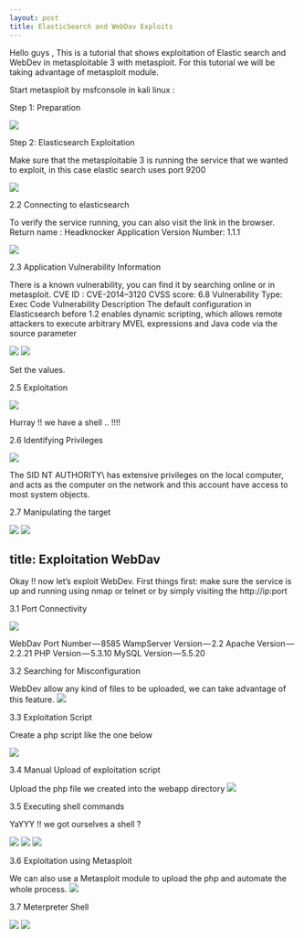 ```yaml
---
layout: post
title: ElasticSearch and WebDav Exploits 
---
```

Hello guys , This is a tutorial that shows exploitation of Elastic search and WebDev in metasploitable 3 with metasploit.
For this tutorial we will be taking advantage of metasploit module.

Start metasploit by msfconsole in kali linux :

Step 1: Preparation

![](/images/2019-09-28-webdev/1.png)

Step 2: Elasticsearch Exploitation

Make sure that the metasploitable 3 is running the service that we wanted to exploit, in this case elastic search uses port 9200

![](/images/2019-09-28-webdev/2.png)

2.2 Connecting to elasticsearch

To verify the service running, you can also visit the link in the browser.
Return name : Headknocker
Application Version Number: 1.1.1

![](/images/2019-09-28-webdev/3.png)

2.3 Application Vulnerability Information

There is a known vulnerability, you can find it by searching online or in metasploit.
CVE ID : CVE-2014–3120
CVSS score: 6.8
Vulnerability Type: Exec Code
Vulnerability Description
The default configuration in Elasticsearch before 1.2 enables dynamic scripting, which allows remote attackers to execute arbitrary MVEL expressions and Java code via the source parameter

![](/images/2019-09-28-webdev/4.png)
![](/images/2019-09-28-webdev/5.png)

Set the values.

2.5 Exploitation

![](/images/2019-09-28-webdev/6.png)

Hurray !! we have a shell .. !!!!

2.6 Identifying Privileges

![](/images/2019-09-28-webdev/7.png)

The SID NT AUTHORITY\ has extensive privileges on the local computer, and acts as the computer on the network and this account have access to most system objects.

2.7 Manipulating the target

![](/images/2019-09-28-webdev/8.png)
![](/images/2019-09-28-webdev/9.png)


title: Exploitation WebDav
---
 

Okay !! now let’s exploit WebDev. First things first: make sure the service is up and running using nmap or telnet or by simply visiting the http://ip:port

3.1 Port Connectivity

![](/images/2019-09-28-webdev/11.png)

WebDav Port Number — 8585
WampServer Version — 2.2
Apache Version — 2.2.21
PHP Version — 5.3.10
MySQL Version — 5.5.20


3.2 Searching for Misconfiguration

WebDev allow any kind of files to be uploaded, we can take advantage of this feature.
![](/images/2019-09-28-webdev/12.png)

3.3 Exploitation Script

Create a php script like the one below

![](/images/2019-09-28-webdev/13.png)

3.4 Manual Upload of exploitation script

Upload the php file we created into the webapp directory
![](/images/2019-09-28-webdev/14.png)

3.5 Executing shell commands

YaYYY !! we got ourselves a shell ?

![](/images/2019-09-28-webdev/15.png)
![](/images/2019-09-28-webdev/16.png)
![](/images/2019-09-28-webdev/17.png)

3.6 Exploitation using Metasploit

We can also use a Metasploit module to upload the php and automate the whole process.
![](/images/2019-09-28-webdev/18.png)

3.7 Meterpreter Shell

![](/images/2019-09-28-webdev/19.png)
![](/images/2019-09-28-webdev/20.png)
